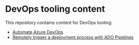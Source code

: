 # DevOps tooling content

This repository contains content for DevOps tooling:

- [Automate Azure DevOps](./automateado.md)
- [Remotely trigger a deployment process with ADO Pipelines](./automatepipelines.md)